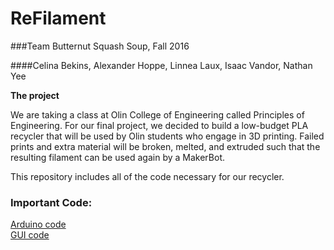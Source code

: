 # ReFilament

###Team Butternut Squash Soup, Fall 2016

####Celina Bekins, Alexander Hoppe, Linnea Laux, Isaac Vandor, Nathan Yee

**The project**

We are taking a class at Olin College of Engineering called Principles of Engineering. For our final project, we decided to build a low-budget PLA recycler that will be used by Olin students who engage in 3D printing. Failed prints and extra material will be broken, melted, and extruded such that the resulting filament can be used again by a MakerBot.

This repository includes all of the code necessary for our recycler.

### Important Code:
[Arduino code](https://github.com/songbird175/ReFilament/blob/master/ReFilament/ReFilament.ino)  
[GUI code](https://github.com/songbird175/ReFilament/blob/master/GUI.py)

